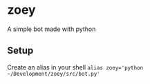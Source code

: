 # zoey

A simple bot made with python

## Setup

Create an alias in your shell ```alias zoey='python ~/Development/zoey/src/bot.py'```
